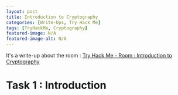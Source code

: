 ```yaml
---
layout: post
title: Introduction to Cryptography
categories: [Write-Ups, Try Hack Me]
tags: [TryHackMe, Cryptography]
featured-image: N/A
featured-image-alt: N/A 
---
```


It's a write-up about the room : [Try Hack Me - Room : Introduction to Cryptography](https://tryhackme.com/r/room/cryptographyintro)  

# Task 1 : Introduction